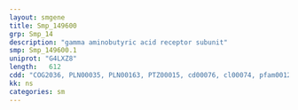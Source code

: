 ```yaml
---
layout: smgene
title: Smp_149600
grp: Smp_14
description: "gamma aminobutyric acid receptor subunit"
smp: Smp_149600.1
uniprot: "G4LXZ8"
length:   612
cdd: "COG2036, PLN00035, PLN00163, PTZ00015, cd00076, cl00074, pfam00125, smart00417"
kk: ns
categories: sm
---
```

